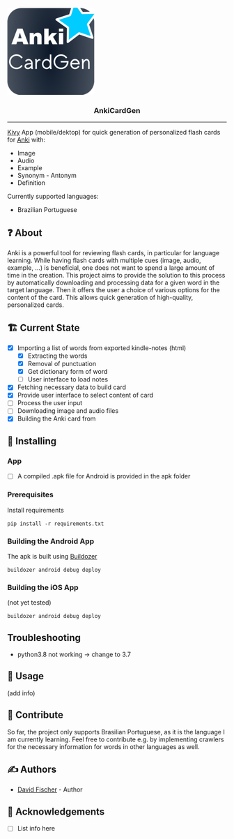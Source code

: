 

![GitHub Logo](assets/AnkiCardGen_small.png)

<h3 align="center">AnkiCardGen</h3>

<!--
<div align="center">

  [![Status](https://img.shields.io/badge/status-active-success.svg)]() 
  [![GitHub Issues](https://img.shields.io/github/issues/kylelobo/The-Documentation-Compendium.svg)](https://github.com/kylelobo/The-Documentation-Compendium/issues)
  [![GitHub Pull Requests](https://img.shields.io/github/issues-pr/kylelobo/The-Documentation-Compendium.svg)](https://github.com/kylelobo/The-Documentation-Compendium/pulls)
  [![License](https://img.shields.io/badge/license-MIT-blue.svg)](/LICENSE)

</div>
-->
---
[Kivy](https://kivy.org/) App (mobile/dektop) for quick generation of personalized flash cards for [Anki](https://apps.ankiweb.net/) with:
* Image
* Audio
* Example
* Synonym - Antonym
* Definition
 
Currently supported languages:
* Brazilian Portuguese


## ❓ About 
Anki is a powerful tool for reviewing flash cards, in particular for language learning.
While having flash cards with multiple cues (image, audio, example, ...) is beneficial, one does not want to spend a large amount of time in the creation. This project aims to provide the solution to this process
by automatically downloading and processing data for a given word in the target language. Then it offers the user a choice of various options for the content of the card.
This allows quick generation of high-quality, personalized cards.

## 🏗 Current State

* [x] Importing a list of words from exported kindle-notes (html)
    * [x] Extracting the words
    * [x] Removal of punctuation
    * [x] Get dictionary form of word
    * [ ] User interface to load notes
* [x] Fetching necessary data to build card
* [x] Provide user interface to select content of card
* [ ] Process the user input
* [ ] Downloading image and audio files
* [x] Building the Anki card from 

## 🔧 Installing 

### App
<!-- TODO: Add apk file-->
* [ ] A compiled .apk file for Android is provided in the apk folder

### Prerequisites

Install requirements
```
pip install -r requirements.txt
```

### Building the Android App
The apk is built using [Buildozer](https://buildozer.readthedocs.io/en/latest/)
```
buildozer android debug deploy
```

### Building the iOS App
(not yet tested)
```
buildozer android debug deploy
```

## Troubleshooting

* python3.8 not working -> change to 3.7

## 🎈 Usage 
(add info)

## 🚀 Contribute
So far, the project only supports Brasilian Portuguese, as it is the language I am currently learning.
Feel free to contribute e.g. by implementing crawlers for the necessary information for words in other languages as well.

## ✍️ Authors 
- [David Fischer](https://github.com/david-fischer) - Author

<!--
See also the list of [contributors](https://github.com/kylelobo/The-Documentation-Compendium/contributors) who participated in this project.
-->

## 🎉 Acknowledgements 

* [ ] List info here
